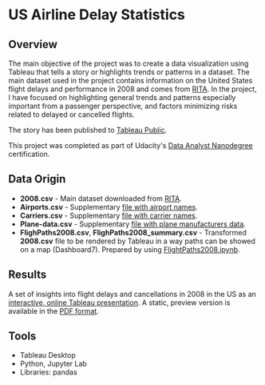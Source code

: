 # US Airline Delay Statistics

## Overview
The main objective of the project was to create a data visualization using Tableau that tells a story or highlights trends or patterns in a dataset. The main dataset used in the project contains information on the United States flight delays and performance in 2008 and comes from [RITA](http://stat-computing.org/dataexpo/2009/the-data.html). In the project, I have focused on highlighting general trends and patterns especially important from a passenger perspective, and factors minimizing risks related to delayed or cancelled flights.

The story has been published to [Tableau Public](https://public.tableau.com/profile/krzysztof5356#!/vizhome/fo008/Story1?publish=yes).

This project was completed as part of Udacity's [Data Analyst Nanodegree](https://eu.udacity.com/course/data-analyst-nanodegree--nd002) certification.

## Data Origin
- **2008.csv** - Main dataset downloaded from [RITA](http://stat-computing.org/dataexpo/2009/the-data.html).
- **Airports.csv** - Supplementary [file with airport names](http://stat-computing.org/dataexpo/2009/supplemental-data.html).
- **Carriers.csv** - Supplementary [file with carrier names](https://exploratory.io/data/kanaugust/9876993836892339).
- **Plane-data.csv** - Supplementary [file with plane manufacturers data](http://stat-computing.org/dataexpo/2009/supplemental-data.html).
- **FlighPaths2008.csv**, **FlighPaths2008_summary.csv** - Transformed **2008.csv** file to be rendered by Tableau in a way paths can be showed on a map (Dashboard7). Prepared by using [FlightPaths2008.ipynb](https://github.com/ksatola/US-Airline-Delay-Statistics/blob/master/FlightPaths2008.ipynb).
 
## Results
A set of insights into flight delays and cancellations in 2008 in the US as an [interactive, online Tableau presentation](https://public.tableau.com/profile/krzysztof5356#!/vizhome/fo008/Story1?publish=yes). A static, preview version is available in the [PDF format](https://github.com/ksatola/US-Airline-Delay-Statistics/blob/master/The%20US%20Flight%20Odyssey%202008.pdf).

## Tools
- Tableau Desktop
- Python, Jupyter Lab
- Libraries: pandas
